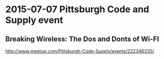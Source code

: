 # 2015-07-07 Pittsburgh Code and Supply event  
## Breaking Wireless:  The Dos and Donts of Wi-FI  

http://www.meetup.com/Pittsburgh-Code-Supply/events/222346335/  
